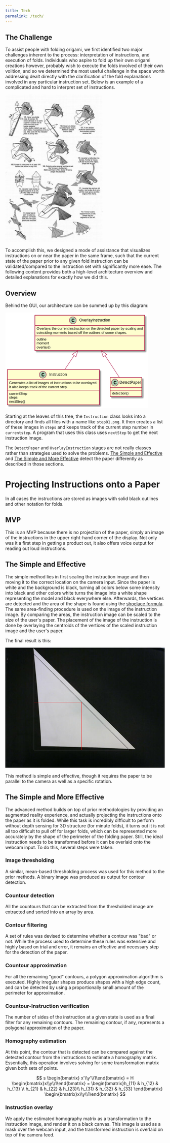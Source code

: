 ```yaml
---
title: Tech
permalink: /tech/
---
```


## The Challenge

To assist people with folding origami, we first identified two major challenges inherent to the process: interpretation of instructions, and execution of folds. Individuals who aspire to fold up their own origami creations however, probably wish to execute the folds involved of their own volition, and so we determined the most useful challenge in the space worth addressing dealt directly with the clarification of the fold explanations involved in any particular instruction set. Below is an example of a complicated and hard to interpret set of instructions.

![](https://github.com/concavegit/cv-assisted-origami/blob/gh-pages/PaperPics/Complicated.jpg?raw=true)

To accomplish this, we designed a mode of assistance that visualizes instructions on or near the paper in the same frame, such that the current state of the paper prior to any given fold instruction can be validated/compared to the instruction set with significantly more ease. The following content provides both a high-level architecture overview and detailed explanations for exactly how we did this.

## Overview

Behind the GUI, our architecture can be summed up by this diagram:

![](https://github.com/concavegit/cv-assisted-origami/blob/master/documents/class_diagram.png?raw=true)

Starting at the leaves of this tree, the `Instruction` class looks into a directory and finds all files with a name like `step01.png`.
It then creates a list of these images in `steps` and keeps track of the current step number in `currentstep`. A program that uses this class uses `nextStep` to get the next instruction image.

The `DetectPaper` and `OverlayInstruction` stages are not really classes rather than strategies used to solve the problems.
[The Simple and Effective](https://concavegit.github.io/cv-assisted-origami/tech/#the-simple-and-effective) and [The Simple and More Effective](https://concavegit.github.io/cv-assisted-origami/tech/#the-simple-and-more-effective) detect the paper differently as described in those sections.

# Projecting Instructions onto a Paper
In all cases the instructions are stored as images with solid black outlines and other notation for folds.

## MVP
This is an MVP because there is no projection of the paper, simply an image of the instructions in the upper right-hand corner of the display. Not only was it a first step in getting a product out, it also offers voice output for reading out loud instructions.

## The Simple and Effective
The simple method lies in first scaling the instruction image and then moving it to the correct location on the camera input.
Since the paper is white and the background is black, turning all colors below some intensity into black and other colors white turns the image into a white shape representing the model and black everywhere else. Afterwards, the vertices are detected and the area of the shape is found using the [shoelace formula](https://en.wikipedia.org/wiki/Shoelace_formula).
The same area-finding procedure is used on the image of the instruction image.
By comparing the areas, the instruction image can be scaled to the size of the user's paper.
The placement of the image of the instruction is done by overlaying the centroids of the vertices of the scaled instruction image and the user's paper.

The final result is this:

![](https://github.com/concavegit/cv-assisted-origami/blob/gh-pages/PaperPics/testresult.png?raw=true)

This method is simple and effective, though it requires the paper to be parallel to the camera as well as a specific rotation.

## The Simple and More Effective

The advanced method builds on top of prior methodologies by providing an augmented reality experience, and actually projecting the instructions onto the paper as it is folded. While this task is incredibly difficult to perform without depth sensing for 3D structure (for minute folds), it turns out it is not all too difficult to pull off for larger folds, which can be represented more accurately by the shape of the perimeter of the folding paper. Still, the ideal instruction needs to be transformed before it can be overlaid onto the webcam input. To do this, several steps were taken.

### Image thresholding

A similar, mean-based thresholding process was used for this method to the prior methods. A binary image was produced as output for contour detection.

### Countour detection

All the countours that can be extracted from the thresholded image are extracted and sorted into an array by area.

### Contour filtering

A set of rules was devised to determine whether a contour was "bad" or not. While the process used to determine these rules was extensive and highly based on trial and error, it remains an effective and necessary step for the detection of the paper.

### Countour approximation

For all the remaining "good" contours, a polygon approximation algorithm is executed. Highly irregular shapes produce shapes with a high edge count, and can be detected by using a proportionally small amount of the perimeter for approximation.

### Countour-Instruction verification

The number of sides of the instruction at a given state is used as a final filter for any remaining contours. The remaining contour, if any, represents a polygonal approximation of the paper.

### Homography estimation

At this point, the contour that is detected can be compared against the detected contour from the instructions to estimate a homography matrix. Essentially, this operation involves solving for some transformation matrix given both sets of points.

$$
s \begin{bmatrix} x'\\y'\\1\end{bmatrix}
= H \begin{bmatrix}x\\y\\1\end{bmatrix}
= \begin{bmatrix}h_{11} & h_{12} & h_{13} \\ h_{21} & h_{22} & h_{23}\\ h_{31} & h_{32} & h_{33} \end{bmatrix}
\begin{bmatrix}x\\y\\1\end{bmatrix}
$$


### Instruction overlay

We apply the estimated homography matrix as a transformation to the instruction image, and render it on a black canvas. This image is used as a mask over the webcam input, and the transformed instruction is overlaid on top of the camera feed.

